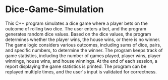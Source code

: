 # Dice-Game-Simulation

This C++ program simulates a dice game where a player bets on the outcome of rolling two dice. The user enters a bet, and the program generates random dice values. Based on the dice values, the program determines whether the player wins, the house wins, or there is no winner. The game logic considers various outcomes, including sums of dice, pairs, and specific numbers, to determine the winner. The program keeps track of game statistics, including the number of games played, player wins, player winnings, house wins, and house winnings. At the end of each session, a report displaying the game statistics is printed. The program can be replayed multiple times, and the user's input is validated for correctness.





